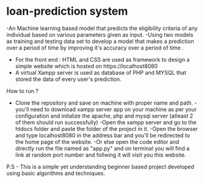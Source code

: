 # loan-prediction system
 -An Machine learning based  model that predicts the eligibility criteria of any individual based on various parameters given as input.
 -Using two models as training and testing data set to develop a model that makes a prediction over a period of time by improving it's accuracy over a period of time .

 - For the front end : HTML and CSS are used as framework to design a simple website which is hosted on https://localhost8080 
 - A virtual Xampp server is used as database of PHP and MYSQL that stored the data of every user's prediction.

  How to run ? 
  - Clone the repository and save on machine with proper name and path.
  -you'll need to download xampp server app on your machine as per your configuration and initalize the apache, php and mysql server (atleast 2 of them should run successfully)
  -Open the xampp server and go to the htdocs folder and paste the folder of the project in it.
  -Open the browser and type localhost8080 in the address bar and you'll be redirected to the home page of the website.
  -Or else open the code editor and directly run the file named as "app.py" and on terminal you will find a link at random port number and follwing it will visit you this website.

  P.S - This is a simple yet understanding  beginner based project developed using basic algorithms and techniques. 